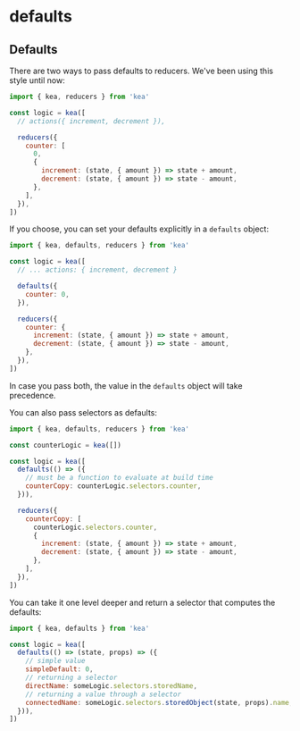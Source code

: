 # defaults

## Defaults

There are two ways to pass defaults to reducers. We've been using this style until now:

```javascript
import { kea, reducers } from 'kea'

const logic = kea([
  // actions({ increment, decrement }),

  reducers({
    counter: [
      0,
      {
        increment: (state, { amount }) => state + amount,
        decrement: (state, { amount }) => state - amount,
      },
    ],
  }),
])
```

If you choose, you can set your defaults explicitly in a `defaults` object:

```javascript
import { kea, defaults, reducers } from 'kea'

const logic = kea([
  // ... actions: { increment, decrement }

  defaults({
    counter: 0,
  }),

  reducers({
    counter: {
      increment: (state, { amount }) => state + amount,
      decrement: (state, { amount }) => state - amount,
    },
  }),
])
```

In case you pass both, the value in the `defaults` object will take precedence.

You can also pass selectors as defaults:

```javascript
import { kea, defaults, reducers } from 'kea'

const counterLogic = kea([])

const logic = kea([
  defaults(() => ({
    // must be a function to evaluate at build time
    counterCopy: counterLogic.selectors.counter,
  })),

  reducers({
    counterCopy: [
      counterLogic.selectors.counter,
      {
        increment: (state, { amount }) => state + amount,
        decrement: (state, { amount }) => state - amount,
      },
    ],
  }),
])
```

You can take it one level deeper and return a selector that computes the defaults:

```javascript
import { kea, defaults } from 'kea'

const logic = kea([
  defaults(() => (state, props) => ({
    // simple value
    simpleDefault: 0,
    // returning a selector
    directName: someLogic.selectors.storedName,
    // returning a value through a selector
    connectedName: someLogic.selectors.storedObject(state, props).name,
  })),
])
```
